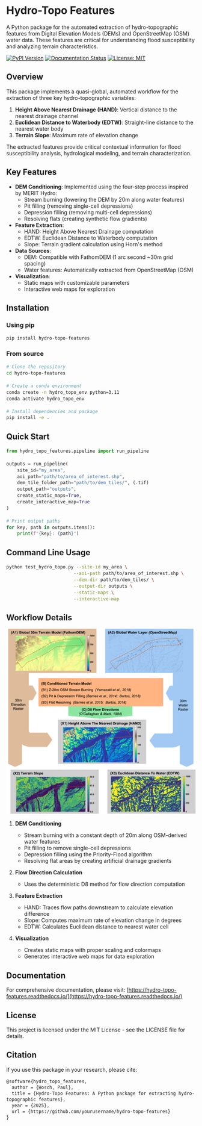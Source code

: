 # Hydro-Topo Features

A Python package for the automated extraction of hydro-topographic features from Digital Elevation Models (DEMs) and OpenStreetMap (OSM) water data. These features are critical for understanding flood susceptibility and analyzing terrain characteristics.

[![PyPI Version](https://img.shields.io/pypi/v/hydro-topo-features.svg)](https://pypi.org/project/hydro-topo-features/)
[![Documentation Status](https://readthedocs.org/projects/hydro-topo-features/badge/?version=latest)](https://hydro-topo-features.readthedocs.io/en/latest/?badge=latest)
[![License: MIT](https://img.shields.io/badge/License-MIT-yellow.svg)](https://opensource.org/licenses/MIT)

## Overview

This package implements a quasi-global, automated workflow for the extraction of three key hydro-topographic variables:

1. **Height Above Nearest Drainage (HAND)**: Vertical distance to the nearest drainage channel
2. **Euclidean Distance to Waterbody (EDTW)**: Straight-line distance to the nearest water body
3. **Terrain Slope**: Maximum rate of elevation change

The extracted features provide critical contextual information for flood susceptibility analysis, hydrological modeling, and terrain characterization.

## Key Features

- **DEM Conditioning**: Implemented using the four-step process inspired by MERIT Hydro:
  - Stream burning (lowering the DEM by 20m along water features)
  - Pit filling (removing single-cell depressions)
  - Depression filling (removing multi-cell depressions)
  - Resolving flats (creating synthetic flow gradients)
- **Feature Extraction**:
  - HAND: Height Above Nearest Drainage computation
  - EDTW: Euclidean Distance to Waterbody computation
  - Slope: Terrain gradient calculation using Horn's method
- **Data Sources**:
  - DEM: Compatible with FathomDEM (1 arc second ~30m grid spacing)
  - Water features: Automatically extracted from OpenStreetMap (OSM)
- **Visualization**:
  - Static maps with customizable parameters
  - Interactive web maps for exploration

## Installation

### Using pip

```bash
pip install hydro-topo-features
```

### From source

```bash
# Clone the repository
cd hydro-topo-features

# Create a conda environment
conda create -n hydro_topo_env python=3.11
conda activate hydro_topo_env

# Install dependencies and package
pip install -e .
```

## Quick Start

```python
from hydro_topo_features.pipeline import run_pipeline

outputs = run_pipeline(
    site_id="my_area",
    aoi_path="path/to/area_of_interest.shp",
    dem_tile_folder_path="path/to/dem_tiles/", (.tif)
    output_path="outputs",
    create_static_maps=True,
    create_interactive_map=True
)

# Print output paths
for key, path in outputs.items():
    print(f"{key}: {path}")
```

## Command Line Usage

```bash
python test_hydro_topo.py --site-id my_area \
                         --aoi-path path/to/area_of_interest.shp \
                         --dem-dir path/to/dem_tiles/ \
                         --output-dir outputs \
                         --static-maps \
                         --interactive-map
```

## Workflow Details

![Hydro-Topo Features Processing Pipeline](pipeline.png)

1. **DEM Conditioning**

   - Stream burning with a constant depth of 20m along OSM-derived water features
   - Pit filling to remove single-cell depressions
   - Depression filling using the Priority-Flood algorithm
   - Resolving flat areas by creating artificial drainage gradients

2. **Flow Direction Calculation**

   - Uses the deterministic D8 method for flow direction computation

3. **Feature Extraction**

   - HAND: Traces flow paths downstream to calculate elevation difference
   - Slope: Computes maximum rate of elevation change in degrees
   - EDTW: Calculates Euclidean distance to nearest water cell

4. **Visualization**
   - Creates static maps with proper scaling and colormaps
   - Generates interactive web maps for data exploration

## Documentation

For comprehensive documentation, please visit:
[https://hydro-topo-features.readthedocs.io/](https://hydro-topo-features.readthedocs.io/)

## License

This project is licensed under the MIT License - see the LICENSE file for details.

## Citation

If you use this package in your research, please cite:

```
@software{hydro_topo_features,
  author = {Hosch, Paul},
  title = {Hydro-Topo Features: A Python package for extracting hydro-topographic features},
  year = {2025},
  url = {https://github.com/yourusername/hydro-topo-features}
}
```

